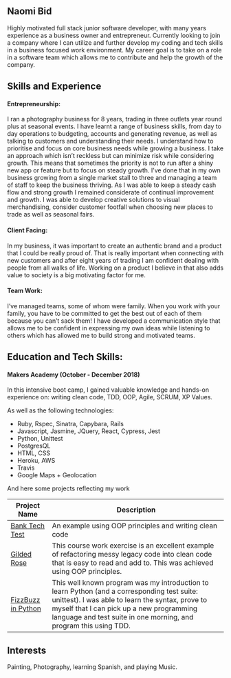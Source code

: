 ## Naomi Bid

Highly motivated full stack junior software developer, with many years experience as a business owner and entrepreneur. Currently looking to join a company where I can utilize and further develop my coding and tech skills in a business focused work environment. My career goal is to take on a role in a software team which allows me to contribute and help the growth of the company.

## Skills and Experience

#### Entrepreneurship:

I ran a photography business for 8 years, trading in three outlets year round plus at seasonal events. I have learnt a range of business skills, from day to day operations to budgeting, accounts and generating revenue, as well as talking to customers and understanding their needs. I understand how to prioritise and focus on core business needs while growing a business. I take an approach which isn’t reckless but can minimize risk while considering growth. This means that sometimes the priority is not to run after a shiny new app or feature but to  focus on steady growth. I’ve done that in my own business growing from a single market stall to three and managing a team of staff to keep the business thriving. As I was able to keep a steady cash flow and strong growth I remained considerate of continual improvement and growth. I was able to develop creative solutions to visual merchandising, consider customer footfall when choosing new places to trade as well as seasonal fairs.

#### Client Facing:

In my business, it was important to create an authentic brand and a product that I could be really proud of. That is  really important when connecting with new customers and after eight years of trading I am confident dealing with people from all walks of life. Working on a product I believe in that also adds value to society is a big motivating factor for me.

#### Team Work:

I’ve managed teams, some of whom were family. When you work with your family, you have to be committed to get the best out of each of them because you can’t sack them! I have developed a communication style that allows me to be confident in expressing my own ideas while listening to others which has allowed me to build strong and motivated teams.

## Education and Tech Skills:

#### Makers Academy (October - December 2018)

In this intensive boot camp, I gained valuable knowledge and hands-on experience on: writing clean code, TDD,  OOP, Agile, SCRUM, XP Values.

As well as the following technologies:

* Ruby, Rspec, Sinatra, Capybara, Rails
* Javascript, Jasmine, JQuery, React, Cypress, Jest
* Python, Unittest
* PostgresQL
* HTML, CSS
* Heroku, AWS
* Travis
* Google Maps + Geolocation


And here some projects reflecting my work

|    Project Name    | Description |
|------------------------------|-------------|
|[Bank Tech Test](https://github.com/NaomiBid/bank-tech-test)                                           |  An example using OOP principles and writing clean code           |
|[Gilded Rose](https://github.com/NaomiBid/Gilded-Rose-new-repository)                                                 | This course work exercise is an excellent example of refactoring messy legacy code into clean code that is easy to read and add to. This was achieved using OOP principles.            |
|[FizzBuzz in Python](https://github.com/NaomiBid/fizzbuzz-in-python)                                           |  This well known program was my introduction to learn Python (and a corresponding test suite: unittest). I was able to learn the syntax, prove to myself that I can pick up a new programming language and test suite in one morning, and program this using TDD.           |


## Interests

Painting, Photography, learning Spanish, and playing Music.

